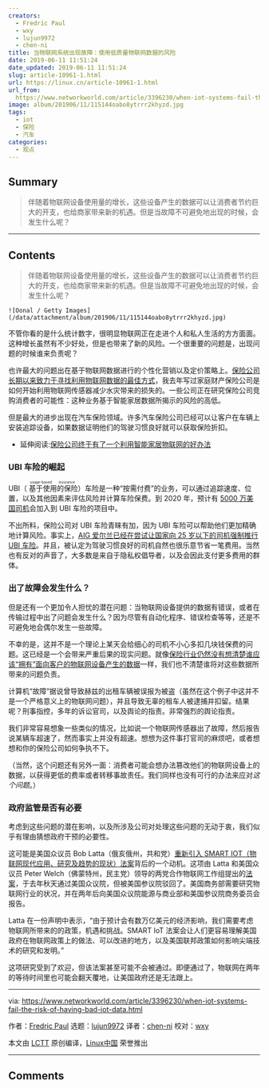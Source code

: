 ```yaml
---
creators:
  - Fredric Paul
  - wxy
  - lujun9972
  - chen-ni
title: 当物联网系统出现故障：使用低质量物联网数据的风险
date: 2019-06-11 11:51:24
date_updated: 2019-06-11 11:51:24
slug: article-10961-1.html
url: https://linux.cn/article-10961-1.html
url_from: 
  https://www.networkworld.com/article/3396230/when-iot-systems-fail-the-risk-of-having-bad-iot-data.html
image: album/201906/11/115144oabo8ytrrr2khyzd.jpg
tags:
  - iot
  - 保险
  - 汽车
categories:
  - 观点
---
```


## Summary

> 伴随着物联网设备使用量的增长，这些设备产生的数据可以让消费者节约巨大的开支，也给商家带来新的机遇。但是当故障不可避免地出现的时候，会发生什么呢？

***

<!-- more -->

## Contents

> 
> 伴随着物联网设备使用量的增长，这些设备产生的数据可以让消费者节约巨大的开支，也给商家带来新的机遇。但是当故障不可避免地出现的时候，会发生什么呢？
> 
> 
> 

`![Oonal / Getty Images](/data/attachment/album/201906/11/115144oabo8ytrrr2khyzd.jpg)`

不管你看的是什么统计数字，很明显物联网正在走进个人和私人生活的方方面面。这种增长虽然有不少好处，但是也带来了新的风险。一个很重要的问题是，出现问题的时候谁来负责呢？

也许最大的问题出在基于物联网数据进行的个性化营销以及定价策略上。[保险公司长期以来致力于寻找利用物联网数据的最佳方式](https://www.networkworld.com/article/3264655/most-insurance-carriers-not-ready-to-use-iot-data.html)，我去年写过家庭财产保险公司是如何开始利用物联网传感器减少水灾带来的损失的。一些公司正在研究保险公司竞购消费者的可能性：这种业务基于智能家居数据所揭示的风险的高低。

但是最大的进步出现在汽车保险领域。许多汽车保险公司已经可以让客户在车辆上安装追踪设备，如果数据证明他们的驾驶习惯良好就可以获取保险折扣。

* 延伸阅读:[保险公司终于有了一个利用智能家居物联网的好办法](https://www.networkworld.com/article/3296706/finally-a-smart-way-for-insurers-to-leverage-iot-in-smart-homes.html)

### UBI 车险的崛起

UBI（<ruby> 基于使用的保险 <rt>  usage-based insurance </rt></ruby>）车险是一种“按需付费”的业务，可以通过追踪速度、位置，以及其他因素来评估风险并计算车险保费。到 2020 年，预计有 [5000 万美国司机](https://www.businessinsider.com/iot-is-changing-the-auto-insurance-industry-2015-8)会加入到 UBI 车险的项目中。

不出所料，保险公司对 UBI 车险青睐有加，因为 UBI 车险可以帮助他们更加精确地计算风险。事实上，[AIG 爱尔兰已经在尝试让国家向 25 岁以下的司机强制推行 UBI 车险](https://www.iotforall.com/iot-data-is-disrupting-the-insurance-industry/)。并且，被认定为驾驶习惯良好的司机自然也很乐意节省一笔费用。当然也有反对的声音了，大多数是来自于隐私权倡导者，以及会因此支付更多费用的群体。

### 出了故障会发生什么？

但是还有一个更加令人担忧的潜在问题：当物联网设备提供的数据有错误，或者在传输过程中出了问题会发生什么？因为尽管有自动化程序、错误检查等等，还是不可避免地会偶尔发生一些故障。

不幸的是，这并不是一个理论上某天会给细心的司机不小心多扣几块钱保费的问题。这已经是一个会带来严重后果的现实问题。就像[保险行业仍然没有想清楚谁应该“拥有”面向客户的物联网设备产生的数据](https://www.sas.com/en_us/insights/articles/big-data/5-challenges-for-iot-in-insurance-industry.html)一样，我们也不清楚谁将对这些数据所带来的问题负责。

计算机“故障”据说曾导致赫兹的出租车辆被误报为被盗（虽然在这个例子中这并不是一个严格意义上的物联网问题），并且导致无辜的租车人被逮捕并扣留。结果呢？刑事指控，多年的诉讼官司，以及舆论的指责。非常强烈的舆论指责。

我们非常容易想象一些类似的情况，比如说一个物联网传感器出了故障，然后报告说某辆车超速了，然而事实上并没有超速。想想为这件事打官司的麻烦吧，或者想想和你的保险公司如何争执不下。

（当然，这个问题还有另外一面：消费者可能会想办法篡改他们的物联网设备上的数据，以获得更低的费率或者转移事故责任。我们同样也没有可行的办法来应对*这个问题*。）

### 政府监管是否有必要

考虑到这些问题的潜在影响，以及所涉及公司对处理这些问题的无动于衷，我们似乎有理由猜想政府干预的必要性。

这可能是美国众议员 Bob Latta（俄亥俄州，共和党）[重新引入 SMART IOT（物联网现代应用、研究及趋势的现状）法案](https://www.multichannel.com/news/latta-re-ups-smart-iot-act)背后的一个动机。这项由 Latta 和美国众议员 Peter Welch（佛蒙特州，民主党）领导的两党合作物联网工作组提出的[法案](https://latta.house.gov/uploadedfiles/smart_iot_116th.pdf)，于去年秋天通过美国众议院，但被美国参议院驳回了。美国商务部需要研究物联网行业的状况，并在两年后向美国众议院能源与商业部和美国参议院商务委员会报告。

Latta 在一份声明中表示，“由于预计会有数万亿美元的经济影响，我们需要考虑物联网所带来的的政策，机遇和挑战。SMART IoT 法案会让人们更容易理解美国政府在物联网政策上的做法、可以改进的地方，以及美国联邦政策如何影响尖端技术的研究和发明。”

这项研究受到了欢迎，但该法案甚至可能不会被通过。即便通过了，物联网在两年的等待时间里也可能会翻天覆地，让美国政府还是无法跟上。

---

via: <https://www.networkworld.com/article/3396230/when-iot-systems-fail-the-risk-of-having-bad-iot-data.html>

作者：[Fredric Paul](https://www.networkworld.com/author/Fredric-Paul/) 选题：[lujun9972](https://github.com/lujun9972) 译者：[chen-ni](https://github.com/chen-ni) 校对：[wxy](https://github.com/wxy)

本文由 [LCTT](https://github.com/LCTT/TranslateProject) 原创编译，[Linux中国](https://linux.cn/) 荣誉推出

***

## Comments
